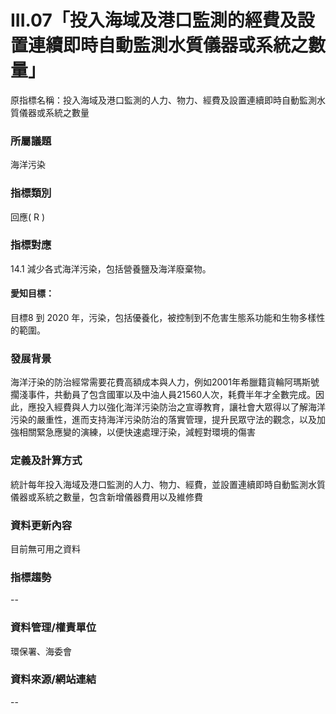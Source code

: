 # III.07「投入海域及港口監測的經費及設置連續即時自動監測水質儀器或系統之數量」
原指標名稱：投入海域及港口監測的人力、物力、經費及設置連續即時自動監測水質儀器或系統之數量

<script type="text/javascript" src="http://cdn.mathjax.org/mathjax/latest/MathJax.js?config=TeX-AMS-MML_HTMLorMML"></script>

### 所屬議題
海洋污染
### 指標類別
回應( R )
### 指標對應
14.1
減少各式海洋污染，包括營養鹽及海洋廢棄物。
#### 愛知目標：
目標8
到 2020 年，污染，包括優養化，被控制到不危害生態系功能和生物多樣性的範圍。
### 發展背景
海洋汙染的防治經常需要花費高額成本與人力，例如2001年希臘籍貨輪阿瑪斯號擱淺事件，共動員了包含國軍以及中油人員21560人次，耗費半年才全數完成。因此，應投入經費與人力以強化海洋污染防治之宣導教育，讓社會大眾得以了解海洋污染的嚴重性，進而支持海洋污染防治的落實管理，提升民眾守法的觀念，以及加強相關緊急應變的演練，以便快速處理汙染，減輕對環境的傷害
### 定義及計算方式
統計每年投入海域及港口監測的人力、物力、經費，並設置連續即時自動監測水質儀器或系統之數量，包含新增儀器費用以及維修費
### 資料更新內容
目前無可用之資料
### 指標趨勢
--
### 資料管理/權責單位
環保署、海委會
### 資料來源/網站連結
--
